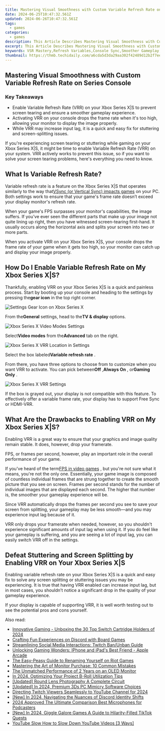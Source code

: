 ```yaml
---
title: Mastering Visual Smoothness with Custom Variable Refresh Rate on Series Console
date: 2024-06-25T10:47:32.561Z
updated: 2024-06-26T10:47:32.561Z
tags:
  - games
categories:
  - games
description: This Article Describes Mastering Visual Smoothness with Custom Variable Refresh Rate on Series Console
excerpt: This Article Describes Mastering Visual Smoothness with Custom Variable Refresh Rate on Series Console
keywords: VSR Mastery,Refresh Variables,Console Sync,Smoother Gameplay,Rendering Efficiency,VRR Technology,Consoles Performance
thumbnail: https://thmb.techidaily.com/a6cda5d3da29aa302f42489d12b2f7ee98a977d6c686fb1e190a7cb786bdcbab.jpg
---
```


## Mastering Visual Smoothness with Custom Variable Refresh Rate on Series Console

### Key Takeaways

* Enable Variable Refresh Rate (VRR) on your Xbox Series X|S to prevent screen tearing and ensure a smoother gameplay experience.
* Activating VRR on your console drops the frame rate when it's too high, allowing your monitor to display the image properly.
* While VRR may increase input lag, it is a quick and easy fix for stuttering and screen-splitting issues.

 If you're experiencing screen tearing or stuttering while gaming on your Xbox Series X|S, it might be time to enable Variable Refresh Rate (VRR) on your system. VRR actively works to prevent this issue, so if you want to solve your screen tearing problems, here's everything you need to know.

## What Is Variable Refresh Rate?

 Variable refresh rate is a feature on the Xbox Series X|S that operates similarly to the way that[VSync (or Vertical Sync) impacts games](https://www.makeuseof.com/what-is-vsync-vertical-sync-impact-games/) on your PC. Both settings work to ensure that your game's frame rate doesn’t exceed your display monitor's refresh rate.

 When your game's FPS surpasses your monitor's capabilities, the image suffers. If you’ve ever seen the different parts that make up your image not quite lining up right, then you have witnessed screen-tearing first-hand. It usually occurs along the horizontal axis and splits your screen into two or more parts.

 When you activate VRR on your Xbox Series X|S, your console drops the frame rate of your game when it gets too high, so your monitor can catch up and display your image properly.

## How Do I Enable Variable Refresh Rate on My Xbox Series X|S?

 Thankfully, enabling VRR on your Xbox Series X|S is a quick and painless process. Start by booting up your console and heading to the settings by pressing the**gear icon** in the top right corner.

![Settings Gear Icon on Xbox Series X](https://static1.makeuseofimages.com/wordpress/wp-content/uploads/2023/11/settings-gear-icon-on-xbox-series-x.jpg)

 From the**General** settings, head to the**TV & display** options.

![Xbox Series X Video Modes Settings](https://static1.makeuseofimages.com/wordpress/wp-content/uploads/2023/11/xbox-series-x-video-modes-settings.jpg)

 Select**Video modes** from the**Advanced** tab on the right.

![Xbox Series X VRR Location in Settings](https://static1.makeuseofimages.com/wordpress/wp-content/uploads/2023/11/xbox-series-x-vrr-location-in-settings.jpg)

 Select the box labeled**Variable refresh rate** .

 From there, you have three options to choose from to customize when you want VRR to activate. You can pick between**Off** ,**Always On** , or**Gaming Only** .

![Xbox Series X VRR Settings](https://static1.makeuseofimages.com/wordpress/wp-content/uploads/2023/11/xbox-series-x-vrr-settings.jpg)

 If the box is grayed out, your display is not compatible with this feature. To effectively offer a variable frame rate, your display has to support Free Sync or HDMI-VRR.

## What Are the Drawbacks to Enabling VRR on My Xbox Series X|S?

 Enabling VRR is a great way to ensure that your graphics and image quality remain stable. It does, however, drop your framerate.

 FPS, or frames per second, however, play an important role in the overall performance of your game.

 If you've heard of the term[FPS in video games](https://www.makeuseof.com/video-games-fps-meaning/) , but you're not sure what it means, you're not the only one. Essentially, your game image is composed of countless individual frames that are strung together to create the smooth picture that you see on screen. Frames per second stands for the number of individual images that are displayed each second. The higher that number is, the smoother your gameplay experience will be.

 Since VRR automatically drops the frames per second you see to save your screen from splitting, your gameplay may be less smooth—and you may experience input lag because of it.

 VRR only drops your framerate when needed, however, so you shouldn't experience significant amounts of input lag when using it. If you do feel like your gameplay is suffering, and you are seeing a lot of input lag, you can easily switch VRR off in the settings.

## Defeat Stuttering and Screen Splitting by Enabling VRR on Your Xbox Series X|S

 Enabling variable refresh rate on your Xbox Series X|S is a quick and easy fix to solve any screen splitting or stuttering issues you may be experiencing. It is true that having VRR enabled can increase input lag, but in most cases, you shouldn’t notice a significant drop in the quality of your gameplay experience.

 If your display is capable of supporting VRR, it is well worth testing out to see the potential pros and cons yourself.


<ins class="adsbygoogle"
     style="display:block"
     data-ad-format="autorelaxed"
     data-ad-client="ca-pub-7571918770474297"
     data-ad-slot="1223367746"></ins>



<ins class="adsbygoogle"
     style="display:block"
     data-ad-client="ca-pub-7571918770474297"
     data-ad-slot="8358498916"
     data-ad-format="auto"
     data-full-width-responsive="true"></ins>

<span class="atpl-alsoreadstyle">Also read:</span>
<div><ul>
<li><a href="https://games-able.techidaily.com/innovative-gaming-unboxing-the-30-top-switch-cartridge-holders-of-2024/"><u>Innovative Gaming - Unboxing the 30 Top Switch Cartridge Holders of 2024</u></a></li>
<li><a href="https://games-able.techidaily.com/crafting-fun-experiences-on-discord-with-board-games/"><u>Crafting Fun Experiences on Discord with Board Games</u></a></li>
<li><a href="https://games-able.techidaily.com/streamlining-social-media-interactions-twitch-banunban-guide/"><u>Streamlining Social Media Interactions: Twitch Ban/Unban Guide</u></a></li>
<li><a href="https://games-able.techidaily.com/unlocking-gaming-wonders-iphone-and-ipads-best-friend-apple-arcade/"><u>Unlocking Gaming Wonders: IPhone and iPad's Best Friend - Apple Arcade</u></a></li>
<li><a href="https://games-able.techidaily.com/the-easy-peasy-guide-to-renaming-yourself-on-riot-games/"><u>The Easy-Peasy Guide to Renaming Yourself on Riot Games</u></a></li>
<li><a href="https://games-able.techidaily.com/mastering-the-art-of-monitor-purchase-10-common-mistakes/"><u>Mastering the Art of Monitor Purchase: 10 Common Mistakes</u></a></li>
<li><a href="https://games-able.techidaily.com/1719167756680-the-unmatched-performance-of-2-years-on-an-oled-monitor/"><u>The Unmatched Performance of 2 Years on an OLED Monitor</u></a></li>
<li><a href="https://extra-support.techidaily.com/in-2024-optimizing-your-project-b-roll-utilization-tips/"><u>In 2024, Optimizing Your Project  B-Roll Utilization Tips</u></a></li>
<li><a href="https://extra-approaches.techidaily.com/updated-round-lens-photography-a-complete-circuit/"><u>[Updated] Round Lens Photography  A Complete Circuit</u></a></li>
<li><a href="https://video-capture.techidaily.com/updated-in-2024-premium-3ds-pc-mimicry-software-choices/"><u>[Updated] In 2024, Premium 3Ds PC Mimicry Software Choices</u></a></li>
<li><a href="https://youtube-videos.techidaily.com/directing-twitch-viewers-seamlessly-to-youtube-channel-for-2024/"><u>Directing Twitch Viewers Seamlessly to YouTube Channel for 2024</u></a></li>
<li><a href="https://discord-videos.techidaily.com/new-in-2024-navigating-the-nuances-of-discord-identity-shifts/"><u>[New] In 2024, Navigating the Nuances of Discord Identity Shifts</u></a></li>
<li><a href="https://vp-tips.techidaily.com/2024-approved-the-ultimate-comparison-best-microphones-for-podcasters/"><u>2024 Approved  The Ultimate Comparison  Best Microphones for Podcasters</u></a></li>
<li><a href="https://tiktok-video-recordings.techidaily.com/new-in-2024-giggle-galore-games-a-guide-to-hilarity-filled-tiktok-quests/"><u>[New] In 2024, Giggle Galore Games  A Guide to Hilarity-Filled TikTok Quests</u></a></li>
<li><a href="https://youtube-videos.techidaily.com/youtube-slow-how-to-slow-down-youtube-videos-3-ways/"><u>YouTube Slow  How to Slow Down YouTube Videos [3 Ways]</u></a></li>
</ul></div>
